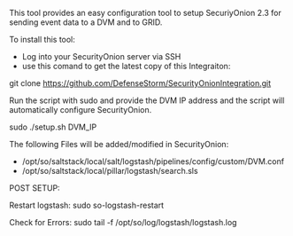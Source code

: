 This tool provides an easy configuration tool to setup SecuriyOnion 2.3 for
sending event data to a DVM and to GRID.

To install this tool:
- Log into your SecurityOnion server via SSH
- use this comand to get the latest copy of this Integraiton:

git clone https://github.com/DefenseStorm/SecurityOnionIntegration.git

Run the script with sudo and provide the DVM IP address and the script will automatically configure
SecurityOnion.

sudo ./setup.sh DVM_IP

The following Files will be added/modified in SecurityOnion:

- /opt/so/saltstack/local/salt/logstash/pipelines/config/custom/DVM.conf
- /opt/so/saltstack/local/pillar/logstash/search.sls

POST SETUP:

Restart logstash:
sudo so-logstash-restart

Check for Errors:
sudo tail -f /opt/so/log/logstash/logstash.log
